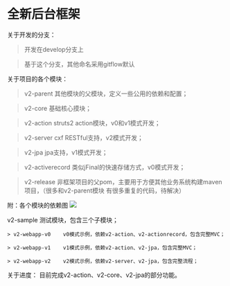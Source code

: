 # 全新后台框架 #

关于开发的分支：

> 开发在develop分支上

> 基于这个分支，其他命名采用gitflow默认

关于项目的各个模块：
> v2-parent   其他模块的父模块，定义一些公用的依赖和配置；

> v2-core     基础核心摸块；

> v2-action   struts2 action模块，v0和v1模式开发；

> v2-server   cxf RESTful支持，v2模式开发；

> v2-jpa      jpa支持，v1模式开发；

> v2-activerecord 类似jFinal的快速存储方式，v0模式开发；

> v2-release  非框架项目的父pom，主要用于方便其他业务系统构建maven项目，（很多和v2-parent模块
有很多重复的代码，待解决）

附：各个模块的依赖图
![](http://i.imgur.com/KtksgUm.png)


v2-sample   测试模块，包含三个子模块；

    > v2-webapp-v0    v0模式示例，依赖v2-action、v2-actionrecord，包含完整MVC；
    
    > v2-webapp-v1    v1模式示例，依赖v2-action、v2-jpa，包含完整MVC；
    
    > v2-webapp-v2    v2模式示例，依赖v2-server、v2-jpa，包含完整流程；

关于进度：
目前完成v2-action、v2-core、v2-jpa的部分功能。

